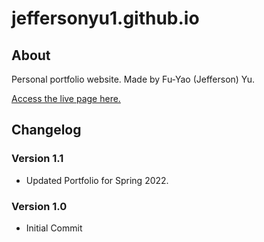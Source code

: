 # jeffersonyu1.github.io
## About
Personal portfolio website. Made by Fu-Yao (Jefferson) Yu.

[Access the live page here.](https://jeffersonyu1.github.io/)

## Changelog
### Version 1.1
- Updated Portfolio for Spring 2022.

### Version 1.0
- Initial Commit
